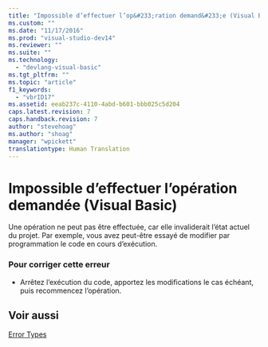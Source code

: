 ```yaml
---
title: "Impossible d’effectuer l’op&#233;ration demand&#233;e (Visual Basic) | Microsoft Docs"
ms.custom: ""
ms.date: "11/17/2016"
ms.prod: "visual-studio-dev14"
ms.reviewer: ""
ms.suite: ""
ms.technology: 
  - "devlang-visual-basic"
ms.tgt_pltfrm: ""
ms.topic: "article"
f1_keywords: 
  - "vbrID17"
ms.assetid: eeab237c-4110-4abd-b601-bbb025c5d204
caps.latest.revision: 7
caps.handback.revision: 7
author: "stevehoag"
ms.author: "shoag"
manager: "wpickett"
translationtype: Human Translation
---
```

# Impossible d’effectuer l’op&#233;ration demand&#233;e (Visual Basic)
Une opération ne peut pas être effectuée, car elle invaliderait l’état actuel du projet. Par exemple, vous avez peut\-être essayé de modifier par programmation le code en cours d’exécution.  
  
### Pour corriger cette erreur  
  
-   Arrêtez l’exécution du code, apportez les modifications le cas échéant, puis recommencez l’opération.  
  
## Voir aussi  
 [Error Types](../../visual-basic/programming-guide/language-features/error-types.md)